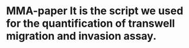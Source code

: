 # MMA-paper  It is the script we used for the quantification of transwell migration and invasion assay.
